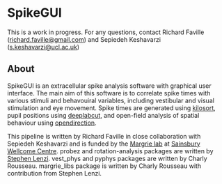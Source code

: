 # SpikeGUI 
This is a work in progress.
For any questions, contact Richard Faville (richard.faville@gmail.com) and Sepiedeh Keshavarzi (s.keshavarzi@ucl.ac.uk)

## About
SpikeGUI is an extracellular spike analysis software with graphical user interface. The main aim of this software is to correlate spike times with various stimuli and behavouiral variables, including vestibular and visual stimulation and eye movement. Spike times are generated using [kilosort](https://github.com/cortex-lab/KiloSort), pupil positions using [deeplabcut](https://github.com/AlexEMG/DeepLabCut), and open-field analysis of spatial behaviour using [opendirection](https://github.com/adamltyson/opendirection). 

This pipeline is written by Richard Faville in close collaboration with Sepiedeh Keshavarzi and is funded by the [Margrie lab](https://www.sainsburywellcome.org/web/groups/margrie-lab) at [Sainsbury Wellcome Centre](https://www.sainsburywellcome.org/web/). 
probez and rotation-analysis packages are written by [Stephen Lenzi](https://github.com/stephenlenzi). 
vest_phys and pyphys packages are written by Charly Rousseau. 
margrie_libs package is written by Charly Rousseau with contribution from Stephen Lenzi. 
